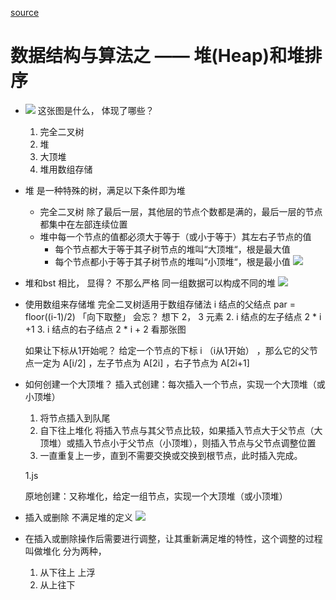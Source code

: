 [source](https://juejin.cn/post/7007610680891146271)

# 数据结构与算法之 —— 堆(Heap)和堆排序
- ![](https://p3-juejin.byteimg.com/tos-cn-i-k3u1fbpfcp/ff500aea0c404a6687bb87015456ba82~tplv-k3u1fbpfcp-watermark.awebp)
  这张图是什么， 体现了哪些？
  1. 完全二叉树
  2. 堆
  3. 大顶堆
  4. 堆用数组存储

- 堆 是一种特殊的树，满足以下条件即为堆
  - 完全二叉树
    除了最后一层，其他层的节点个数都是满的，最后一层的节点都集中在左部连续位置
  - 堆中每一个节点的值都必须大于等于（或小于等于）其左右子节点的值
    - 每个节点都大于等于其子树节点的堆叫“大顶堆“，根是最大值
    - 每个节点都小于等于其子树节点的堆叫“小顶堆“，根是最小值
    ![](https://p3-juejin.byteimg.com/tos-cn-i-k3u1fbpfcp/b1175ae00df148ba906997b915737d10~tplv-k3u1fbpfcp-watermark.awebp)

- 堆和bst  相比， 显得？
  不那么严格
  同一组数据可以构成不同的堆
  ![](https://p3-juejin.byteimg.com/tos-cn-i-k3u1fbpfcp/b569b963108b4ba0892ad21419e3e653~tplv-k3u1fbpfcp-watermark.awebp)

- 使用数组来存储堆
  完全二叉树适用于数组存储法
  i 结点的父结点 par = floor((i-1)/2) 「向下取整」
  会忘？ 想下  2， 3  元素
  2. i 结点的左子结点 2 * i +1
  3. i 结点的右子结点 2 * i + 2
  看那张图

  如果让下标从1开始呢？
  给定一个节点的下标 i （i从1开始） ，那么它的父节点一定为 A[i/2] ，左子节点为 A[2i] ，右子节点为 A[2i+1]

- 如何创建一个大顶堆？
  插入式创建：每次插入一个节点，实现一个大顶堆（或小顶堆）
  1. 将节点插入到队尾
  2. 自下往上堆化
    将插入节点与其父节点比较，如果插入节点大于父节点（大顶堆）或插入节点小于父节点（小顶堆），则插入节点与父节点调整位置
  3. 一直重复上一步，直到不需要交换或交换到根节点，此时插入完成。
  
  1.js 

  原地创建：又称堆化，给定一组节点，实现一个大顶堆（或小顶堆）



- 插入或删除    不满足堆的定义
  ![](https://p3-juejin.byteimg.com/tos-cn-i-k3u1fbpfcp/9947b64138bf41fa921eafe5717ad58b~tplv-k3u1fbpfcp-watermark.awebp)
  

- 在插入或删除操作后需要进行调整，让其重新满足堆的特性，这个调整的过程叫做堆化
  分为两种， 
  1. 从下往上 上浮
  2. 从上往下